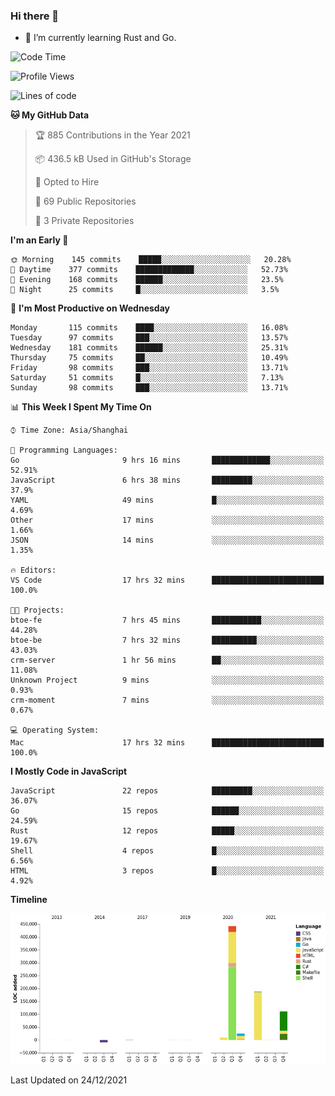 ### Hi there 👋

- 🌱 I’m currently learning Rust and Go.

<!--START_SECTION:waka-->
![Code Time](http://img.shields.io/badge/Code%20Time-52%20hrs%2012%20mins-blue)

![Profile Views](http://img.shields.io/badge/Profile%20Views-12-blue)

![Lines of code](https://img.shields.io/badge/From%20Hello%20World%20I%27ve%20Written-770%20Thousand%20lines%20of%20code-blue)

**🐱 My GitHub Data** 

> 🏆 885 Contributions in the Year 2021
 > 
> 📦 436.5 kB Used in GitHub's Storage 
 > 
> 💼 Opted to Hire
 > 
> 📜 69 Public Repositories 
 > 
> 🔑 3 Private Repositories  
 > 
**I'm an Early 🐤** 

```text
🌞 Morning    145 commits    █████░░░░░░░░░░░░░░░░░░░░   20.28% 
🌆 Daytime    377 commits    █████████████░░░░░░░░░░░░   52.73% 
🌃 Evening    168 commits    ██████░░░░░░░░░░░░░░░░░░░   23.5% 
🌙 Night      25 commits     █░░░░░░░░░░░░░░░░░░░░░░░░   3.5%

```
📅 **I'm Most Productive on Wednesday** 

```text
Monday       115 commits    ████░░░░░░░░░░░░░░░░░░░░░   16.08% 
Tuesday      97 commits     ███░░░░░░░░░░░░░░░░░░░░░░   13.57% 
Wednesday    181 commits    ██████░░░░░░░░░░░░░░░░░░░   25.31% 
Thursday     75 commits     ██░░░░░░░░░░░░░░░░░░░░░░░   10.49% 
Friday       98 commits     ███░░░░░░░░░░░░░░░░░░░░░░   13.71% 
Saturday     51 commits     █░░░░░░░░░░░░░░░░░░░░░░░░   7.13% 
Sunday       98 commits     ███░░░░░░░░░░░░░░░░░░░░░░   13.71%

```


📊 **This Week I Spent My Time On** 

```text
⌚︎ Time Zone: Asia/Shanghai

💬 Programming Languages: 
Go                       9 hrs 16 mins       █████████████░░░░░░░░░░░░   52.91% 
JavaScript               6 hrs 38 mins       █████████░░░░░░░░░░░░░░░░   37.9% 
YAML                     49 mins             █░░░░░░░░░░░░░░░░░░░░░░░░   4.69% 
Other                    17 mins             ░░░░░░░░░░░░░░░░░░░░░░░░░   1.66% 
JSON                     14 mins             ░░░░░░░░░░░░░░░░░░░░░░░░░   1.35%

🔥 Editors: 
VS Code                  17 hrs 32 mins      █████████████████████████   100.0%

🐱‍💻 Projects: 
btoe-fe                  7 hrs 45 mins       ███████████░░░░░░░░░░░░░░   44.28% 
btoe-be                  7 hrs 32 mins       ██████████░░░░░░░░░░░░░░░   43.03% 
crm-server               1 hr 56 mins        ██░░░░░░░░░░░░░░░░░░░░░░░   11.08% 
Unknown Project          9 mins              ░░░░░░░░░░░░░░░░░░░░░░░░░   0.93% 
crm-moment               7 mins              ░░░░░░░░░░░░░░░░░░░░░░░░░   0.67%

💻 Operating System: 
Mac                      17 hrs 32 mins      █████████████████████████   100.0%

```

**I Mostly Code in JavaScript** 

```text
JavaScript               22 repos            █████████░░░░░░░░░░░░░░░░   36.07% 
Go                       15 repos            ██████░░░░░░░░░░░░░░░░░░░   24.59% 
Rust                     12 repos            █████░░░░░░░░░░░░░░░░░░░░   19.67% 
Shell                    4 repos             █░░░░░░░░░░░░░░░░░░░░░░░░   6.56% 
HTML                     3 repos             █░░░░░░░░░░░░░░░░░░░░░░░░   4.92%

```


**Timeline**

![Chart not found](https://raw.githubusercontent.com/elton/elton/main/charts/bar_graph.png) 


 Last Updated on 24/12/2021
<!--END_SECTION:waka-->

<!--
**elton/elton** is a ✨ _special_ ✨ repository because its `README.md` (this file) appears on your GitHub profile.

Here are some ideas to get you started:

- 🔭 I’m currently working on ...
- 🌱 I’m currently learning ...
- 👯 I’m looking to collaborate on ...
- 🤔 I’m looking for help with ...
- 💬 Ask me about ...
- 📫 How to reach me: ...
- 😄 Pronouns: ...
- ⚡ Fun fact: ...
-->
